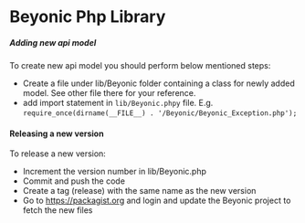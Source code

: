 # Beyonic Php Library

##### Adding new api model
To create new api model you should perform below mentioned steps:
- Create a file under lib/Beyonic folder containing a class for newly added model. See other file there for your reference.
- add import statement in ```lib/Beyonic.phpy``` file. E.g. ```require_once(dirname(__FILE__) . '/Beyonic/Beyonic_Exception.php');```


#### Releasing a new version
To release a new version:
- Increment the version number in lib/Beyonic.php
- Commit and push the code
- Create a tag (release) with the same name as the new version
- Go to https://packagist.org and login and update the Beyonic project to fetch the new files

